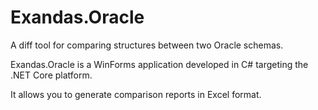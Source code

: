 # Exandas.Oracle

A diff tool for comparing structures between two Oracle schemas.

Exandas.Oracle is a WinForms application developed in C# targeting the .NET Core platform.

It allows you to generate comparison reports in Excel format.

